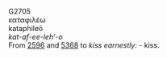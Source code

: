<body>
  <p>G2705<br>  καταφιλέω  <br> kataphileō  <br><i>kat-af-ee-leh‘-o </i><br>From <a href="g2596.htm">2596</a> and <a href="g5368.htm">5368</a>  to <i>kiss</i> <i>earnestly:</i> - kiss.<br></p>
 </body>